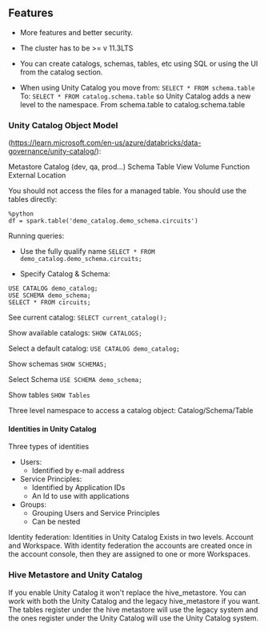 
## Features

- More features and better security.

- The cluster has to be >= v 11.3LTS

- You can create catalogs, schemas, tables, etc using SQL or using the UI from the catalog section.


- When using Unity Catalog you move from:
`SELECT * FROM schema.table`
To:
`SELECT * FROM catalog.schema.table`
so Unity Catalog adds a new level to the namespace. From schema.table to catalog.schema.table

### Unity Catalog Object Model 

(https://learn.microsoft.com/en-us/azure/databricks/data-governance/unity-catalog/):

Metastore
	Catalog (dev, qa, prod...)
		Schema
			Table
			View
			Volume
			Function
	External Location		



You should not access the files for a managed table. You should use the tables directly:
```
%python
df = spark.table('demo_catalog.demo_schema.circuits')
```

Running queries:

- Use the fully qualify name
`SELECT * FROM demo_catalog.demo_schema.circuits;`

 - Specify Catalog & Schema:
```
USE CATALOG demo_catalog;
USE SCHEMA demo_schema;
SELECT * FROM circuits;
```

See current catalog:
`SELECT current_catalog();`

Show available catalogs:
`SHOW CATALOGS;`

Select a default catalog:
`USE CATALOG demo_catalog;`

Show schemas
`SHOW SCHEMAS;`

Select Schema
`USE SCHEMA demo_schema;`

Show tables
`SHOW Tables`


Three level namespace to access a catalog object: Catalog/Schema/Table

#### Identities in Unity Catalog

Three types of identities
* Users: 
	* Identified by e-mail address
* Service Principles: 
	* Identified by Application IDs
	* An Id to use with applications
* Groups: 
	* Grouping Users and Service Principles
	* Can be nested

Identity federation:
Identities in Unity Catalog Exists in two levels. Account and Workspace.
With identity federation the accounts are created once in the account console, then they are assigned to one or more Workspaces.


### Hive Metastore and Unity Catalog

If you enable Unity Catalog it won't replace the hive_metastore. You can work with both the Unity Catalog and the legacy hive_metastore if you want.
The tables register under the hive metastore will use the legacy system and the ones register under the Unity Catalog will use the Unity Catalog system.